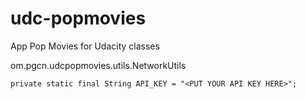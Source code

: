 # udc-popmovies
App Pop Movies for Udacity classes


om.pgcn.udcpopmovies.utils.NetworkUtils


    private static final String API_KEY = "<PUT YOUR API KEY HERE>";
